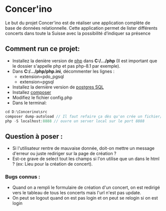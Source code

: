 # Concer'ino
Le but du projet Concer'ino est de réaliser une application complète de base de données relationnelle. Cette application permet de lister différents
concerts dans toute la Suisse avec la possibilité d’indiquer sa présence

## Comment run ce projet:
* Installez la denière version de [php](https://www.sitepoint.com/how-to-install-php-on-windows/) dans **C:/.../php** (Il est important que le dossier s'appelle php et pas php-8.1 par exemple).
* Dans **C:/.../php/php.ini**, décommenter les lignes :
    * extension=pdo_pgsql
    * extension=pgsql
* Installez la dernière version de [postgres SQL](https://www.enterprisedb.com/downloads/postgres-postgresql-downloads)
* Installez [composer](https://getcomposer.org/)
* Modifiez le fichier config.php
* Dans le terminal: 
```js
cd D:\Concerino\src
composer dump-autoload // Il faut refaire ça dès qu'on crée un fichier/dossier
php -S localhost:8888 // ouvre un server local sur le port 8888
```


## Question à poser :
* Si l'utilisateur rentre de mauvaise donnée, doit-on mettre un message d'erreur ou juste rediriger sur la page de création ?
* Est-ce grave de select tout les champs si l'on utilise que un dans le html ? (ex: Lieu pour la création de concert).

### Bugs connus :
* Quand on a rempli le formulaire de création d'un concert, on est redirigé vers le tableau de tous les concerts mais l'url n'est pas update.
* On peut se logout quand on est pas login et on peut se relogin si on est login